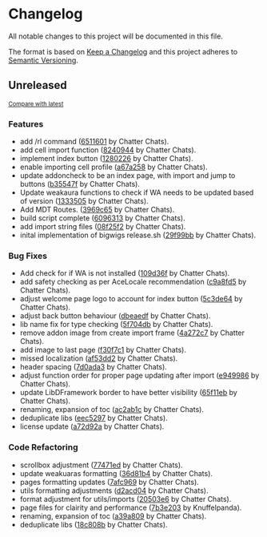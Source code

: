# Changelog

All notable changes to this project will be documented in this file.

The format is based on [Keep a Changelog](http://keepachangelog.com/en/1.0.0/)
and this project adheres to [Semantic Versioning](http://semver.org/spec/v2.0.0.html).

<!-- insertion marker -->
## Unreleased

<small>[Compare with latest]()</small>

### Features

- add /rl command ([6511601]() by Chatter Chats).
- add cell import function ([8240944]() by Chatter Chats).
- implement index button ([1280226]() by Chatter Chats).
- enable importing cell profile ([a67a258]() by Chatter Chats).
- update addoncheck to be an index page, with import and jump to buttons ([b35547f]() by Chatter Chats).
- Update weakaura functions to check if WA needs to be updated based of version ([1333505]() by Chatter Chats).
- Add MDT Routes. ([3969c65]() by Chatter Chats).
- build script complete ([6096313]() by Chatter Chats).
- add import string files ([08f25f2]() by Chatter Chats).
- inital implementation of bigwigs release.sh ([29f99bb]() by Chatter Chats).

### Bug Fixes

- Add check for if WA is not installed ([109d36f]() by Chatter Chats).
- add safety checking as per AceLocale recommendation ([c9a8fd5]() by Chatter Chats).
- adjust welcome page logo to account for index button ([5c3de64]() by Chatter Chats).
- adjust back button behaviour ([dbeaedf]() by Chatter Chats).
- lib name fix for type checking ([5f704db]() by Chatter Chats).
- remove addon image from create import frame ([4a272c7]() by Chatter Chats).
- add image to last page ([f30f7c1]() by Chatter Chats).
- missed localization ([af53dd2]() by Chatter Chats).
- header spacing ([7d0ada3]() by Chatter Chats).
- adjust function order for proper page updating after import ([e949986]() by Chatter Chats).
- update LibDFramework border to have better visibility ([65f11eb]() by Chatter Chats).
- renaming, expansion of toc ([ac2ab1c]() by Chatter Chats).
- deduplicate libs ([eec5297]() by Chatter Chats).
- license update ([a72d92a]() by Chatter Chats).

### Code Refactoring

- scrollbox adjustment ([77471ed]() by Chatter Chats).
- update weakuaras formatting ([36d81b4]() by Chatter Chats).
- pages formatting updates ([7afc969]() by Chatter Chats).
- utils formatting adjustments ([d2acd04]() by Chatter Chats).
- format adjustment for utils/imports ([20503e6]() by Chatter Chats).
- page files for clairity and performance ([7b3e203]() by Knuffelpanda).
- renaming, expansion of toc ([a39a809]() by Chatter Chats).
- deduplicate libs ([18c808b]() by Chatter Chats).

<!-- insertion marker -->
